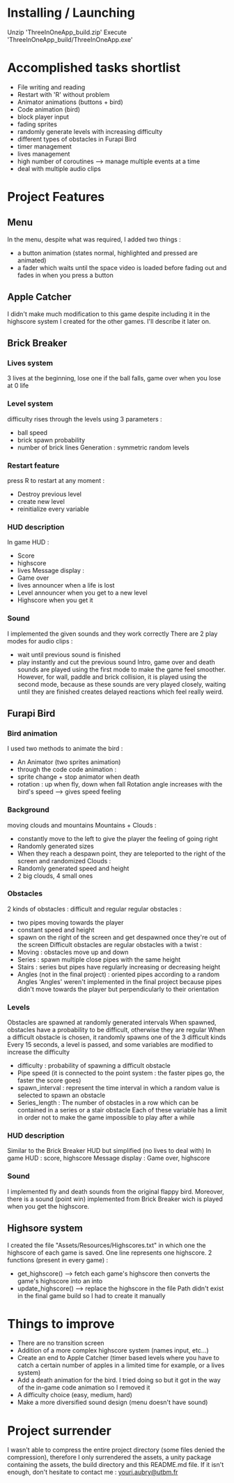 # Installing / Launching
Unzip 'ThreeInOneApp_build.zip'
Execute 'ThreeInOneApp_build/ThreeInOneApp.exe'

# Accomplished tasks shortlist
  - File writing and reading
  - Restart with 'R' without problem
  - Animator animations (buttons + bird)
  - Code animation (bird)
  - block player input
  - fading sprites
  - randomly generate levels with increasing difficulty
  - different types of obstacles in Furapi Bird
  - timer management
  - lives management
  - high number of coroutines --> manage multiple events at a time
  - deal with multiple audio clips

# Project Features
## Menu
In the menu, despite what was required, I added two things :
  - a button animation (states normal, highlighted and pressed are animated)
  - a fader which waits until the space video is loaded before fading out and fades in when you press a button

## Apple Catcher
I didn't make much modification to this game despite including it in the highscore system I created for the other games. I'll describe it later on.

## Brick Breaker
### Lives system
3 lives at the beginning, lose one if the ball falls, game over when you lose at 0 life

### Level system  
difficulty rises through the levels using 3 parameters :
  - ball speed  
  - brick spawn probability
  - number of brick lines
Generation : symmetric random levels

### Restart feature
press R to restart at any moment :
  - Destroy previous level
  - create new level
  - reinitialize every variable

### HUD description
In game HUD :
  - Score
  - highscore
  - lives
Message display :
  - Game over
  - lives announcer when a life is lost
  - Level announcer when you get to a new level
  - Highscore when you get it

### Sound
I implemented the given sounds and they work correctly
There are 2 play modes for audio clips :
  - wait until previous sound is finished
  - play instantly and cut the previous sound
Intro, game over and death sounds are played using the first mode to make the game feel smoother.
However, for wall, paddle and brick collision, it is played using the second mode, because as these sounds are very played closely, waiting until they are finished creates delayed reactions which feel really weird.

## Furapi Bird
### Bird animation
I used two methods to animate the bird :
  - An Animator (two sprites animation)
  - through the code
code animation :
  - sprite change + stop animator when death
  - rotation : up when fly, down when fall
Rotation angle increases with the bird's speed --> gives speed feeling

### Background
moving clouds and mountains
Mountains + Clouds :
  - constantly move to the left to give the player the feeling of going right
  - Randomly generated sizes
  - When they reach a despawn point, they are teleported to the right of the screen and randomized
Clouds :
  - Randomly generated speed and height
  - 2 big clouds, 4 small ones

### Obstacles
2 kinds of obstacles : difficult and regular
regular obstacles :
  - two pipes moving towards the player
  - constant speed and height
  - spawn on the right of the screen and get despawned once they're out of the screen
Difficult obstacles are regular obstacles with a twist :
  - Moving : obstacles move up and down
  - Series : spawn multiple close pipes with the same height
  - Stairs : series but pipes have regularly increasing or decreasing height
  - Angles (not in the final project) : oriented pipes according to a random Angles
'Angles' weren't implemented in the final project because pipes didn't move towards the player but perpendicularly to their orientation

### Levels
Obstacles are spawned at randomly generated intervals
When spawned, obstacles have a probability to be difficult, otherwise they are regular
When a difficult obstacle is chosen, it randomly spawns one of the 3 difficult kinds
Every 15 seconds, a level is passed, and some variables are modified to increase the difficulty
  - difficulty : probability of spawning a difficult obstacle
  - Pipe speed (it is connected to the point system : the faster pipes go, the faster the score goes)
  - spawn_interval : represent the time interval in which a random value is selected to spawn an obstacle
  - Series_length : The number of obstacles in a row which can be contained in a series or a stair obstacle
Each of these variable has a limit in order not to make the game impossible to play after a while

### HUD description
Similar to the Brick Breaker HUD but simplified (no lives to deal with)
In game HUD : score, highscore
Message display : Game over, highscore

### Sound
I implemented fly and death sounds from the original flappy bird. Moreover, there is a sound (point win) implemented from Brick Breaker wich is played when you get the highscore.

## Highsore system
I created the file "Assets/Resources/Highscores.txt" in which one the highscore of each game is saved. One line represents one highscore.
2 functions (present in every game) :
  - get_highscore() --> fetch each game's highscore then converts the game's highscore into an into
  - update_highscore() --> replace the highscore in the file
Path didn't exist in the final game build so I had to create it manually

# Things to improve
  - There are no transition screen
  - Addition of a more complex highscore system (names input, etc...)
  - Create an end to Apple Catcher (timer based levels where you have to catch a certain number of apples in a limited time for example, or a lives system)
  - Add a death animation for the bird. I tried doing so but it got in the way of the in-game code animation so I removed it
  - A difficulty choice (easy, medium, hard)
  - Make a more diversified sound design (menu doesn't have sound)

# Project surrender
I wasn't able to compress the entire project directory (some files denied the compression), therefore I only surrendered the assets, a unity package containing the assets, the build directory and this README.md file. If it isn't enough, don't hesitate to contact me : youri.aubry@utbm.fr
